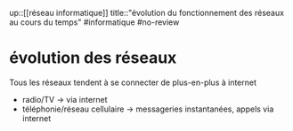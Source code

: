 up::[[réseau informatique]]
title::"évolution du fonctionnement des réseaux au cours du temps"
#informatique #no-review 
# évolution des réseaux

Tous les réseaux tendent à se connecter de plus-en-plus à internet
 - radio/TV -> via internet
 - téléphonie/réseau cellulaire -> messageries instantanées, appels via internet